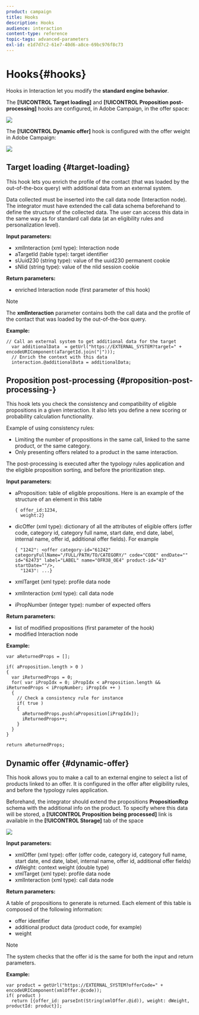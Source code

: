 ```yaml
---
product: campaign
title: Hooks
description: Hooks
audience: interaction
content-type: reference
topic-tags: advanced-parameters
exl-id: e1d7d7c2-61e7-40d6-a8ce-69bc976f8c73
---
```

# Hooks{#hooks}

Hooks in Interaction let you modify the **standard engine behavior**.

The **[!UICONTROL Target loading]** and **[!UICONTROL Proposition post-processing]** hooks are configured, in Adobe Campaign, in the offer space:

![](assets/interaction_hooks_1.png)

The **[!UICONTROL Dynamic offer]** hook is configured with the offer weight in Adobe Campaign:

![](assets/interaction_hooks_2.png)

## Target loading {#target-loading}

This hook lets you enrich the profile of the contact (that was loaded by the out-of-the-box query) with additional data from an external system.

Data collected must be inserted into the call data node (Interaction node). The integrator must have extended the call data schema beforehand to define the structure of the collected data. The user can access this data in the same way as for standard call data (at an eligibility rules and personalization level).

**Input parameters:**

* xmlInteraction (xml type): Interaction node
* aTargetId (table type): target identifier
* sUuid230 (string type): value of the uuid230 permanent cookie
* sNlid (string type): value of the nlid session cookie

**Return parameters:**

* enriched Interaction node (first parameter of this hook)

>[!NOTE]
>
>The **xmlInteraction** parameter contains both the call data and the profile of the contact that was loaded by the out-of-the-box query.

**Example:**

```
// Call an external system to get additional data for the target
  var additionalData  = getUrl("https://EXTERNAL_SYSTEM?target=" + encodeURIComponent(aTargetId.join("|")));
  // Enrich the context with this data
  interaction.@additionalData = additionalData;
```

## Proposition post-processing {#proposition-post-processing-}

This hook lets you check the consistency and compatibility of eligible propositions in a given interaction. It also lets you define a new scoring or probability calculation functionality.

Example of using consistency rules:

* Limiting the number of propositions in the same call, linked to the same product, or the same category.
* Only presenting offers related to a product in the same interaction.

The post-processing is executed after the typology rules application and the eligible proposition sorting, and before the prioritization step.

**Input parameters:**

* aProposition: table of eligible propositions. Here is an example of the structure of an element in this table

  ```
  { offer_id:1234,
    weight:2}
  ```

* dicOffer (xml type): dictionary of all the attributes of eligible offers (offer code, category id, category full name, start date, end date, label, internal name, offer id, additional offer fields). For example

  ```
  { "1242": <offer category-id="61242" categoryFullName="/FULL/PATH/TO/CATEGORY/" code="CODE" endDate="" id="62473" label="LABEL" name="OFR38_OE4" product-id="43" startDate=""/>,
    "1243": ...}
  ```

* xmlTarget (xml type): profile data node
* xmlInteraction (xml type): call data node
* iPropNumber (integer type): number of expected offers

**Return parameters:**

* list of modified propositions (first parameter of the hook)
* modified Interaction node

**Example:**

```
var aReturnedProps = [];

if( aProposition.length > 0 )
{
  var iReturnedProps = 0;
  for( var iPropIdx = 0; iPropIdx < aProposition.length && iReturnedProps < iPropNumber; iPropIdx ++ )
  {
    // Check a consistency rule for instance
    if( true )
    {
      aReturnedProps.push(aProposition[iPropIdx]);
      iReturnedProps++;
    }
  }
}

return aReturnedProps;
```

## Dynamic offer {#dynamic-offer}

This hook allows you to make a call to an external engine to select a list of products linked to an offer. It is configured in the offer after eligibility rules, and before the typology rules application.

Beforehand, the integrator should extend the propositions **PropositionRcp** schema with the additional info on the product. To specify where this data will be stored, a **[!UICONTROL Proposition being processed]** link is available in the **[!UICONTROL Storage]** tab of the space 

![](assets/interaction_hooks_3.png)

**Input parameters:**

* xmlOffer (xml type): offer (offer code, category id, category full name, start date, end date, label, internal name, offer id, additional offer fields)
* dWeight: context weight (double type)
* xmlTarget (xml type): profile data node
* xmlInteraction (xml type): call data node

**Return parameters:**

A table of propositions to generate is returned. Each element of this table is composed of the following information:

* offer identifier
* additional product data (product code, for example)
* weight

>[!NOTE]
>
>The system checks that the offer id is the same for both the input and return parameters.

**Example:**

```
var product = getUrl("https://EXTERNAL_SYSTEM?offerCode=" + encodeURIComponent(xmlOffer.@code));
if( product )
  return [{offer_id: parseInt(String(xmlOffer.@id)), weight: dWeight, productId: product}];
```
